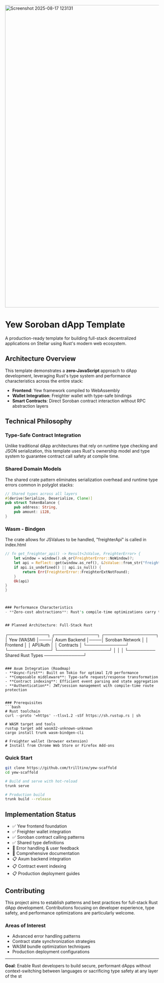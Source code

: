 <img width="1918" height="990" alt="Screenshot 2025-08-17 123131" src="https://github.com/user-attachments/assets/a5c65996-605b-42f2-b33c-3896d10fdc6e" />

# Yew Soroban dApp Template

A production-ready template for building full-stack decentralized applications on Stellar using Rust's modern web ecosystem.

## Architecture Overview

This template demonstrates a **zero-JavaScript** approach to dApp development, leveraging Rust's type system and performance characteristics across the entire stack:

- **Frontend**: Yew framework compiled to WebAssembly
- **Wallet Integration**: Freighter wallet with type-safe bindings
- **Smart Contracts**: Direct Soroban contract interaction without RPC abstraction layers

## Technical Philosophy

### Type-Safe Contract Integration
Unlike traditional dApp architectures that rely on runtime type checking and JSON serialization, this template uses Rust's ownership model and type system to guarantee contract call safety at compile time.

### Shared Domain Models
The shared crate pattern eliminates serialization overhead and runtime type errors common in polyglot stacks:

```rust
// Shared types across all layers
#[derive(Serialize, Deserialize, Clone)]
pub struct TokenBalance {
    pub address: String,
    pub amount: i128,
}
```

### Wasm - Bindgen
The crate allows for JSValues to be handled, "freighterApi" is called in index.html
```rust
// fn get_freighter_api() -> Result<JsValue, FreighterError> {
    let window = window().ok_or(FreighterError::NoWindow)?;
    let api = Reflect::get(window.as_ref(), &JsValue::from_str("freighterApi"))?;
    if api.is_undefined() || api.is_null() {
        return Err(FreighterError::FreighterExtNotFound);
    }
    Ok(api)
}
}



### Performance Characteristics
- **Zero-cost abstractions**: Rust's compile-time optimizations carry through to WASM


## Planned Architecture: Full-Stack Rust

```
┌─────────────┐    ┌──────────────┐    ┌─────────────────┐
│  Yew (WASM) │────│ Axum Backend │────│ Soroban Network │
│   Frontend  │    │   API/Auth   │    │   Contracts     │
└─────────────┘    └──────────────┘    └─────────────────┘
        │                   │                     │
        └───────── Shared Rust Types ─────────────┘
```

### Axum Integration (Roadmap)
- **Async-first**: Built on Tokio for optimal I/O performance
- **Composable middleware**: Type-safe request/response transformation
- **Contract indexing**: Efficient event parsing and state aggregation
- **Authentication**: JWT/session management with compile-time route protection


### Prerequisites
```bash
# Rust toolchain
curl --proto '=https' --tlsv1.2 -sSf https://sh.rustup.rs | sh

# WASM target and tools
rustup target add wasm32-unknown-unknown
cargo install trunk wasm-bindgen-cli

# Freighter wallet (browser extension)
# Install from Chrome Web Store or Firefox Add-ons
```

### Quick Start
```bash
git clone https://github.com/trilltino/yew-scaffold
cd yew-scaffold

# Build and serve with hot-reload
trunk serve

# Production build
trunk build --release
```

## Implementation Status

- ✅ Yew frontend foundation
- ✅ Freighter wallet integration
- ✅ Soroban contract calling patterns
- ✅ Shared type definitions
- 🚧 Error handling & user feedback
- 🚧 Comprehensive documentation
- 📋 Axum backend integration
- 📋 Contract event indexing
- 📋 Production deployment guides

## Contributing

This project aims to establish patterns and best practices for full-stack Rust dApp development. Contributions focusing on developer experience, type safety, and performance optimizations are particularly welcome.

### Areas of Interest
- Advanced error handling patterns
- Contract state synchronization strategies  
- WASM bundle optimization techniques
- Production deployment configurations

---

**Goal**: Enable Rust developers to build secure, performant dApps without context-switching between languages or sacrificing type safety at any layer of the st


